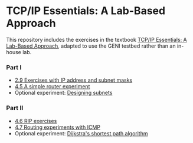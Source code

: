 # TCP/IP Essentials: A Lab-Based Approach

This repository includes the exercises in the textbook [TCP/IP Essentials: A Lab-Based Approach](https://www.amazon.com/TCP-IP-Essentials-Lab-Based-Approach/dp/052160124X), adapted to use the GENI testbed rather than an in-house lab.


### Part I

* [2.9 Exercises with IP address and subnet masks](2-9-ip-subnet.md)
* [4.5 A simple router experiment](el5373-lab4-45.md)
* Optional experiment: [Designing subnets](https://witestlab.poly.edu/blog/designing-subnets/)

### Part II

* [4.6 RIP exercises](el5373-lab4-46.md)
* [4.7 Routing experiments with ICMP](el5373-lab4-47.md)
* Optional experiment: [Dijkstra's shortest path algorithm](https://witestlab.poly.edu/blog/dijkstras-shortest-path-algorithm/)
